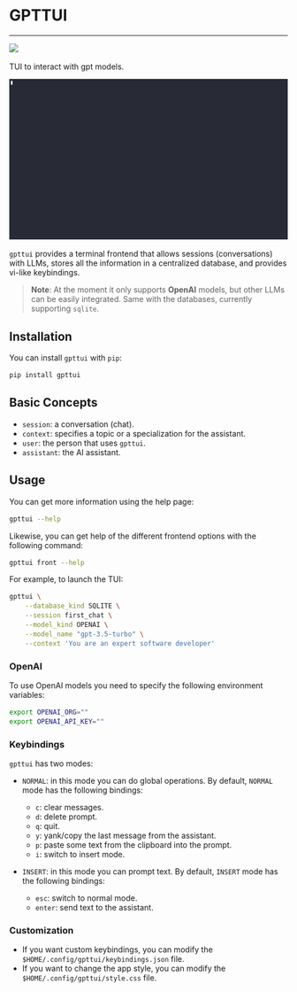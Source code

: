 # GPTTUI
---

<a href="https://pypi.python.org/pypi/gpttui"><img src="https://img.shields.io/pypi/v/gpttui.svg"/></a>

TUI to interact with gpt models.

![example](./docs/example.gif)

`gpttui` provides a terminal frontend that allows sessions (conversations) with LLMs, stores all the information in a centralized database, and provides vi-like keybindings.

> **Note**: At the moment it only supports **OpenAI** models, but other LLMs can be easily integrated. Same with the databases, currently supporting `sqlite`.

## Installation

You can install `gpttui` with `pip`:

```sh
pip install gpttui
```

## Basic Concepts

- `session`: a conversation (chat).
- `context`: specifies a topic or a specialization for the assistant.
- `user`: the person that uses `gpttui`.
- `assistant`: the AI assistant.

## Usage

You can get more information using the help page:

```sh
gpttui --help
```

Likewise, you can get help of the different frontend options with the following command:

```sh
gpttui front --help
```

For example, to launch the TUI:

```sh
gpttui \
    --database_kind SQLITE \
    --session first_chat \
    --model_kind OPENAI \
    --model_name "gpt-3.5-turbo" \
    --context 'You are an expert software developer'
```

### OpenAI

To use OpenAI models you need to specify the following environment variables:

```sh
export OPENAI_ORG=""
export OPENAI_API_KEY=""
```

### Keybindings

`gpttui` has two modes:

- `NORMAL`: in this mode you can do global operations. By default, `NORMAL` mode has the following bindings:
    - `c`: clear messages.
    - `d`: delete prompt.
    - `q`: quit.
    - `y`: yank/copy the last message from the assistant.
    - `p`: paste some text from the clipboard into the prompt.
    - `i`: switch to insert mode.

- `INSERT`: in this mode you can prompt text. By default, `INSERT` mode has the following bindings:
    - `esc`: switch to normal mode.
    - `enter`: send text to the assistant.

### Customization

- If you want custom keybindings, you can modify the `$HOME/.config/gpttui/keybindings.json` file.
- If you want to change the app style, you can modify the `$HOME/.config/gpttui/style.css` file.
